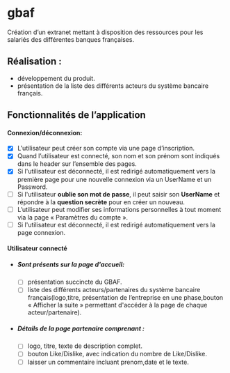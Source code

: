 # gbaf
Création d’un extranet mettant à disposition des ressources pour les salariés
des différentes banques françaises.
## Réalisation :
- développement du produit.
- présentation de la liste des différents acteurs du système bancaire français.

## Fonctionnalités de l’application

#### Connexion/déconnexion:
- [x] L'utilisateur peut créer son compte via une page d’inscription.
- [x] Quand l’utilisateur est connecté, son nom et son prénom sont indiqués dans le ​header ​sur l’ensemble des pages.
- [x] Si l'utilisateur est déconnecté, il est redirigé automatiquement vers la première page pour une nouvelle connexion via un UserName et un Password.
- [ ] Si l'utilisateur **oublie son mot de passe**, il peut saisir son **UserName** et répondre à la **question secrète** pour en créer un nouveau.
- [ ] L’utilisateur peut modifier ses informations personnelles à tout moment via la page « Paramètres du compte ».
- [ ] Si l'utilisateur est déconnecté, il est redirigé automatiquement vers la page connexion.

#### Utilisateur connecté
- ##### Sont présents sur la page d'accueil:
    - [ ] présentation succincte du GBAF.
    - [ ] liste des différents acteurs/partenaires du système bancaire français(logo,titre, présentation de l’entreprise en une phase,bouton « Afficher la suite » permettant d'accéder à la page de chaque acteur/partenaire).
- ##### Détails de la page partenaire comprenant :
    - [ ] logo, titre, texte de description complet.
    - [ ] bouton Like/Dislike, avec indication du nombre de Like/Dislike.
    - [ ] laisser un commentaire incluant prenom,date et le texte.